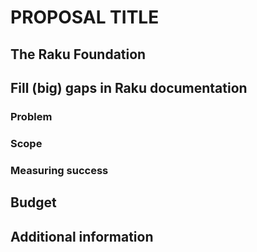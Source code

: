 # PROPOSAL TITLE

## The Raku Foundation


## Fill (big) gaps in Raku documentation


### Problem

### Scope

### Measuring success

## Budget

## Additional information

<!-- Previous experience with technical writers -->

<!-- Previous participation in Season of Docs, Google Summer of Code -->
<!-- or Others -->

